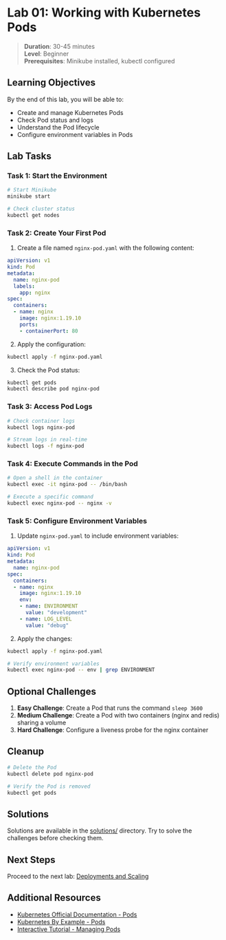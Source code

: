 # Lab 01: Working with Kubernetes Pods

> **Duration**: 30-45 minutes  
> **Level**: Beginner  
> **Prerequisites**: Minikube installed, kubectl configured

## Learning Objectives

By the end of this lab, you will be able to:
- Create and manage Kubernetes Pods
- Check Pod status and logs
- Understand the Pod lifecycle
- Configure environment variables in Pods

## Lab Tasks

### Task 1: Start the Environment

```bash
# Start Minikube
minikube start

# Check cluster status
kubectl get nodes
```

### Task 2: Create Your First Pod

1. Create a file named `nginx-pod.yaml` with the following content:

```yaml
apiVersion: v1
kind: Pod
metadata:
  name: nginx-pod
  labels:
    app: nginx
spec:
  containers:
  - name: nginx
    image: nginx:1.19.10
    ports:
    - containerPort: 80
```

2. Apply the configuration:

```bash
kubectl apply -f nginx-pod.yaml
```

3. Check the Pod status:

```bash
kubectl get pods
kubectl describe pod nginx-pod
```

### Task 3: Access Pod Logs

```bash
# Check container logs
kubectl logs nginx-pod

# Stream logs in real-time
kubectl logs -f nginx-pod
```

### Task 4: Execute Commands in the Pod

```bash
# Open a shell in the container
kubectl exec -it nginx-pod -- /bin/bash

# Execute a specific command
kubectl exec nginx-pod -- nginx -v
```

### Task 5: Configure Environment Variables

1. Update `nginx-pod.yaml` to include environment variables:

```yaml
apiVersion: v1
kind: Pod
metadata:
  name: nginx-pod
spec:
  containers:
  - name: nginx
    image: nginx:1.19.10
    env:
    - name: ENVIRONMENT
      value: "development"
    - name: LOG_LEVEL
      value: "debug"
```

2. Apply the changes:

```bash
kubectl apply -f nginx-pod.yaml

# Verify environment variables
kubectl exec nginx-pod -- env | grep ENVIRONMENT
```

## Optional Challenges

1. **Easy Challenge**: Create a Pod that runs the command `sleep 3600`
2. **Medium Challenge**: Create a Pod with two containers (nginx and redis) sharing a volume
3. **Hard Challenge**: Configure a liveness probe for the nginx container

## Cleanup

```bash
# Delete the Pod
kubectl delete pod nginx-pod

# Verify the Pod is removed
kubectl get pods
```

## Solutions

Solutions are available in the [solutions/](./solutions/) directory. Try to solve the challenges before checking them.

## Next Steps

Proceed to the next lab: [Deployments and Scaling](../02-deployments/)

## Additional Resources

- [Kubernetes Official Documentation - Pods](https://kubernetes.io/docs/concepts/workloads/pods/)
- [Kubernetes By Example - Pods](https://kubebyexample.com/concept/pods)
- [Interactive Tutorial - Managing Pods](https://kubernetes.io/docs/tutorials/kubernetes-basics/explore/explore-intro/)

